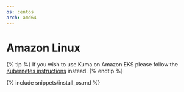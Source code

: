 ```yaml
---
os: centos
arch: amd64
---
```


# Amazon Linux 

{% tip %}
If you wish to use Kuma on Amazon EKS please follow the [Kubernetes instructions](../installation/kubernetes/) instead.
{% endtip %}


{% include snippets/install_os.md %}

